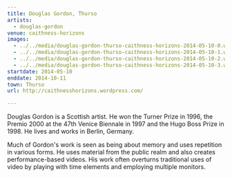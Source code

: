 ```yaml
---
title: Douglas Gordon, Thurso
artists:
  - douglas-gordon
venue: caithness-horizons
images:
  - ../../media/douglas-gordon-thurso-caithness-horizons-2014-05-10-0.webp
  - ../../media/douglas-gordon-thurso-caithness-horizons-2014-05-10-1.webp
  - ../../media/douglas-gordon-thurso-caithness-horizons-2014-05-10-2.webp
  - ../../media/douglas-gordon-thurso-caithness-horizons-2014-05-10-3.webp
startdate: 2014-05-10
enddate: 2014-10-11
town: Thurso
url: http://caithnesshorizons.wordpress.com/

---
```


Douglas Gordon is a Scottish artist. He won the Turner Prize in 1996, the Premio 2000 at the 47th Venice Biennale in 1997 and the Hugo Boss Prize in 1998. He lives and works in Berlin, Germany.

Much of Gordon's work is seen as being about memory and uses repetition in various forms. He uses material from the public realm and also creates performance-based videos. His work often overturns traditional uses of video by playing with time elements and employing multiple monitors.